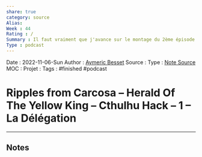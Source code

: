 ```yaml
---
share: true 
category: source
Alias:
Week : 44
Rating : /
Summary : Il faut vraiment que j'avance sur le montage du 2ème épisode du coup
Type : podcast
---
```

Date : 2022-11-06-Sun
Author : [Aymeric Besset](Aymeric%20Besset.md)
Source : 
Type : [Note Source](Note%20Source)
MOC :
Projet : 
Tags : #finished #podcast 

# Ripples from Carcosa – Herald Of The Yellow King – Cthulhu Hack – 1 – La Délégation


***

## Notes
